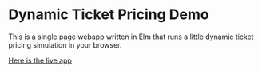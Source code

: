 # Dynamic Ticket Pricing Demo

This is a single page webapp written in Elm that runs a little dynamic ticket pricing simulation in your browser.

[Here is the live app](http://pricefly-demo.herokuapp.com)

